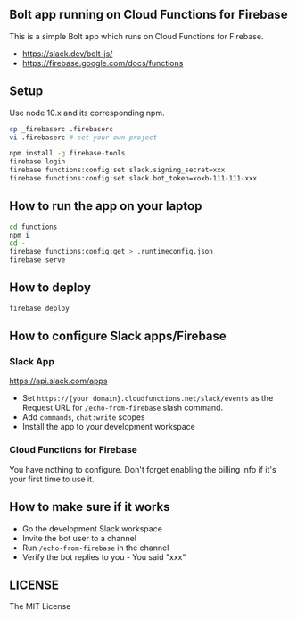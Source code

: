## Bolt app running on Cloud Functions for Firebase

This is a simple Bolt app which runs on Cloud Functions for Firebase.

* https://slack.dev/bolt-js/
* https://firebase.google.com/docs/functions

## Setup

Use node 10.x and its corresponding npm.

```bash
cp _firebaserc .firebaserc
vi .firebaserc # set your own project

npm install -g firebase-tools
firebase login
firebase functions:config:set slack.signing_secret=xxx
firebase functions:config:set slack.bot_token=xoxb-111-111-xxx
```

## How to run the app on your laptop

```bash
cd functions
npm i
cd -
firebase functions:config:get > .runtimeconfig.json
firebase serve
```

## How to deploy

```bash
firebase deploy
```

## How to configure Slack apps/Firebase

### Slack App

https://api.slack.com/apps

* Set `https://{your domain}.cloudfunctions.net/slack/events` as the Request URL for `/echo-from-firebase` slash command.
* Add `commands`, `chat:write` scopes
* Install the app to your development workspace

### Cloud Functions for Firebase

You have nothing to configure. Don't forget enabling the billing info if it's your first time to use it.

## How to make sure if it works

* Go the development Slack workspace
* Invite the bot user to a channel
* Run `/echo-from-firebase` in the channel
* Verify the bot replies to you - You said "xxx"

## LICENSE  

The MIT License
